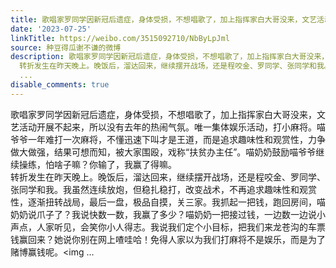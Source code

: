 ```yaml
---
title: 歌唱家罗同学因新冠后遗症，身体受损，不想唱歌了，加上指挥家白大哥没来，文艺活动开展不起来，所以没有去年的热闹气氛。唯一集体娱乐活动，打小麻将。喵爷爷一...
date: '2023-07-25'
linkTitle: https://weibo.com/3515092710/NbByLpJml
source: 种豆得瓜谢不谦的微博
description: 歌唱家罗同学因新冠后遗症，身体受损，不想唱歌了，加上指挥家白大哥没来，文艺活动开展不起来，所以没有去年的热闹气氛。唯一集体娱乐活动，打小麻将。喵爷爷一年难打一次麻将，不懂迅速下叫才是王道，而是追求趣味性和观赏性，力争做大做强，结果可想而知，被大家围殴，戏称“扶贫办主任”。喵奶奶鼓励喵爷爷继续操练，怕啥子嘛？你输了，我赢了得嘛。<br>
  转折发生在昨天晚上。晚饭后，溜达回来，继续摆开战场，还是程咬金、罗同学、张同学和我。我虽然连续放炮，但稳扎稳打，改变战术，不再追求趣味性和观赏性，逐渐扭转战局，最后一盘，极品自摸，关三家。我抓起一把钱，跑回房间，喵奶奶说爪子了？我说快数一数，我赢了多少？喵奶奶一把接过钱，一边数一边说小声点，人家听见，会笑你小人得志。我说我们定个小目标，把我们来龙苍沟的车票钱赢回来？她说你别在网上喳哇哈！免得人家以为我们打麻将不是娱乐，而是为了赌博赢钱呢。<img
  ...
disable_comments: true
---
```

歌唱家罗同学因新冠后遗症，身体受损，不想唱歌了，加上指挥家白大哥没来，文艺活动开展不起来，所以没有去年的热闹气氛。唯一集体娱乐活动，打小麻将。喵爷爷一年难打一次麻将，不懂迅速下叫才是王道，而是追求趣味性和观赏性，力争做大做强，结果可想而知，被大家围殴，戏称“扶贫办主任”。喵奶奶鼓励喵爷爷继续操练，怕啥子嘛？你输了，我赢了得嘛。<br> 转折发生在昨天晚上。晚饭后，溜达回来，继续摆开战场，还是程咬金、罗同学、张同学和我。我虽然连续放炮，但稳扎稳打，改变战术，不再追求趣味性和观赏性，逐渐扭转战局，最后一盘，极品自摸，关三家。我抓起一把钱，跑回房间，喵奶奶说爪子了？我说快数一数，我赢了多少？喵奶奶一把接过钱，一边数一边说小声点，人家听见，会笑你小人得志。我说我们定个小目标，把我们来龙苍沟的车票钱赢回来？她说你别在网上喳哇哈！免得人家以为我们打麻将不是娱乐，而是为了赌博赢钱呢。<img ...